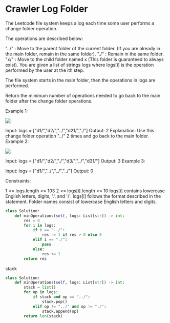 # Crawler Log Folder

The Leetcode file system keeps a log each time some user performs a change folder operation.

The operations are described below:

"../" : Move to the parent folder of the current folder. (If you are already in the main folder, remain in the same folder).
"./" : Remain in the same folder.
"x/" : Move to the child folder named x (This folder is guaranteed to always exist).
You are given a list of strings logs where logs[i] is the operation performed by the user at the ith step.

The file system starts in the main folder, then the operations in logs are performed.

Return the minimum number of operations needed to go back to the main folder after the change folder operations.

Example 1:

![](https://assets.leetcode.com/uploads/2020/09/09/sample_11_1957.png)

Input: logs = ["d1/","d2/","../","d21/","./"]
Output: 2
Explanation: Use this change folder operation "../" 2 times and go back to the main folder.
Example 2:

![](https://assets.leetcode.com/uploads/2020/09/09/sample_22_1957.png)

Input: logs = ["d1/","d2/","./","d3/","../","d31/"]
Output: 3
Example 3:

Input: logs = ["d1/","../","../","../"]
Output: 0

Constraints:

1 <= logs.length <= 103
2 <= logs[i].length <= 10
logs[i] contains lowercase English letters, digits, '.', and '/'.
logs[i] follows the format described in the statement.
Folder names consist of lowercase English letters and digits.

```python
class Solution:
    def minOperations(self, logs: List[str]) -> int:
        res = 0
        for i in logs:
            if i == "../":
                res -= 1 if res > 0 else 0
            elif i == "./":
                pass
            else:
                res += 1
        return res
```

stack

```python
class Solution:
    def minOperations(self, logs: List[str]) -> int:
        stack = list()
        for op in logs:
            if stack and op == "../":
                stack.pop()
            elif op != "../" and op != "./":
                stack.append(op)
        return len(stack)
```